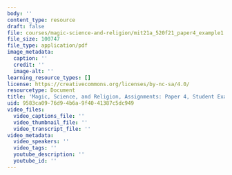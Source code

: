 ```yaml
---
body: ''
content_type: resource
draft: false
file: courses/magic-science-and-religion/mit21a_520f21_paper4_example1.pdf
file_size: 100747
file_type: application/pdf
image_metadata:
  caption: ''
  credit: ''
  image-alt: ''
learning_resource_types: []
license: https://creativecommons.org/licenses/by-nc-sa/4.0/
resourcetype: Document
title: 'Magic, Science, and Religion, Assignments: Paper 4, Student Example 1'
uid: 9583ca09-76d9-4b6a-9f40-41387c5dc949
video_files:
  video_captions_file: ''
  video_thumbnail_file: ''
  video_transcript_file: ''
video_metadata:
  video_speakers: ''
  video_tags: ''
  youtube_description: ''
  youtube_id: ''
---
```

